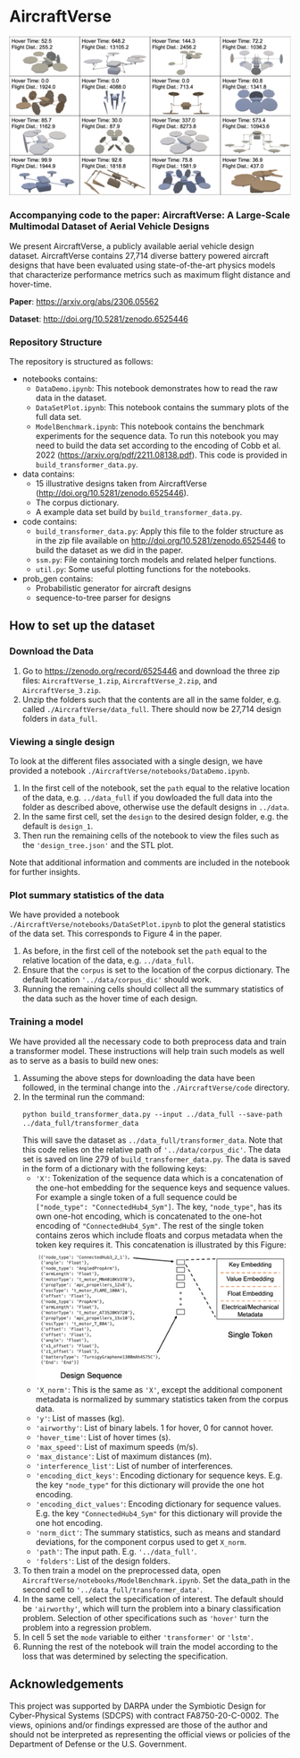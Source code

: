 # AircraftVerse

![AircraftVerse](AircraftDesigns.png)

### Accompanying code to the paper: AircraftVerse: A Large-Scale Multimodal Dataset of Aerial Vehicle Designs

We present AircraftVerse, a publicly available aerial vehicle design dataset. AircraftVerse contains 27,714 diverse battery powered aircraft designs that have been evaluated using state-of-the-art physics models that characterize performance metrics such as maximum flight distance and hover-time.

**Paper**: https://arxiv.org/abs/2306.05562

**Dataset**: http://doi.org/10.5281/zenodo.6525446

### Repository Structure

The repository is structured as follows:
* notebooks contains:
    * `DataDemo.ipynb`: This notebook demonstrates how to read the raw data in the dataset.
    * `DataSetPlot.ipynb`: This notebook contains the summary plots of the full data set.
    * `ModelBenchmark.ipynb`: This notebook contains the benchmark experiments for the sequence data. To run this notebook you may need to build the data set according to the encoding of Cobb et al. 2022 (https://arxiv.org/pdf/2211.08138.pdf). This code is provided in `build_transformer_data.py`.
* data contains:
    * 15 illustrative designs taken from AircraftVerse (http://doi.org/10.5281/zenodo.6525446).
    * The corpus dictionary.
    * A example data set build by `build_transformer_data.py`.
* code contains:
    * `build_transformer_data.py`: Apply this file to the folder structure as in the zip file available on http://doi.org/10.5281/zenodo.6525446 to build the dataset as we did in the paper.
    * `ssm.py`: File containing torch models and related helper functions.
    * `util.py`: Some useful plotting functions for the notebooks.
* prob_gen contains:
    * Probabilistic generator for aircraft designs
    * sequence-to-tree parser for designs

## How to set up the dataset

### Download the Data

1. Go to https://zenodo.org/record/6525446 and download the three zip files: `AircraftVerse_1.zip`, `AircraftVerse_2.zip`, and `AircraftVerse_3.zip`.
2. Unzip the folders such that the contents are all in the same folder, e.g. called `./AircraftVerse/data_full`. There should now be 27,714 design folders in `data_full`.

### Viewing a single design

To look at the different files associated with a single design, we have provided a notebook `./AircraftVerse/notebooks/DataDemo.ipynb`.

1. In the first cell of the notebook, set the `path` equal to the relative location of the data, e.g. `../data_full` if you dowloaded the full data into the folder as described above, otherwise use the default designs in `../data`.
2. In the same first cell, set the `design` to the desired design folder, e.g. the default is `design_1`.
3. Then run the remaining cells of the notebook to view the files such as the `'design_tree.json'` and the STL plot.

Note that additional information and comments are included in the notebook for further insights.

### Plot summary statistics of the data

We have provided a notebook `./AircraftVerse/notebooks/DataSetPlot.ipynb` to plot the general statistics of the data set. This corresponds to Figure 4 in the paper.

1. As before, in the first cell of the notebook set the `path` equal to the relative location of the data, e.g. `../data_full`.
2. Ensure that the `corpus` is set to the location of the corpus dictionary. The default location `'../data/corpus_dic'` should work.
3. Running the remaining cells should collect all the summary statistics of the data such as the hover time of each design.

### Training a model

We have provided all the necessary code to both preprocess data and train a transformer model. These instructions will help train such models as well as to serve as a basis to build new ones:

1. Assuming the above steps for downloading the data have been followed, in the terminal change into the `./AircraftVerse/code` directory.
2. In the terminal run the command:
    ```
    python build_transformer_data.py --input ../data_full --save-path ../data_full/transformer_data 
    ```
    This will save the dataset as `../data_full/transformer_data`. Note that this code relies on the relative path of `'../data/corpus_dic'`. The data set is saved on line 279 of `build_transformer_data.py`. The data is saved in the form of a dictionary with the following keys:
    * `'X'`: Tokenization of the sequence data which is a concatenation of the one-hot embedding for the sequence keys and sequence values. For example a single token of a full sequence could be `["node_type": "ConnectedHub4_Sym"]`. The key, `"node_type"`, has its own one-hot encoding, which is concatenated to the one-hot encoding of `"ConnectedHub4_Sym"`. The rest of the single token contains zeros which include floats and corpus metadata when the token key requires it. This concatenation is illustrated by this Figure:
    ![EmbeddingExample](EmbeddingExample.png)
    * `'X_norm'`: This is the same as `'X'`, except the additional component metadata is normalized by summary statistics taken from the corpus data.
    * `'y'`: List of masses (kg).
    * `'airworthy'`: List of binary labels. 1 for hover, 0 for cannot hover.
    * `'hover_time'`: List of hover times (s).
    * `'max_speed'`: List of maximum speeds (m/s).
    * `'max_distance'`: List of maximum distances (m).
    * `'interference_list'`: List of number of interferences.
    * `'encoding_dict_keys'`: Encoding dictionary for sequence keys. E.g. the key `"node_type"` for this dictionary will provide the one hot encoding.
    * `'encoding_dict_values'`: Encoding dictionary for sequence values. E.g. the key `"ConnectedHub4_Sym"` for this dictionary will provide the one hot encoding.
    * `'norm_dict'`: The summary statistics, such as means and standard deviations, for the component corpus used to get `X_norm`.
    * `'path'`: The input path. E.g. `'../data_full'`.
    * `'folders'`: List of the design folders.
3. To then train a model on the preprocessed data, open `AircraftVerse/notebooks/ModelBenchmark.ipynb`. Set the data_path in the second cell to `'../data_full/transformer_data'`. 
4. In the same cell, select the specification of interest. The default should be `'airworthy'`, which will turn the problem into a binary classification problem. Selection of other specifications such as `'hover'` turn the problem into a regression problem.
5. In cell 5 set the `mode` variable to either `'transformer'` or `'lstm'`.
6. Running the rest of the notebook will train the model according to the loss that was determined by selecting the specification.

## Acknowledgements

This project was supported by DARPA under the Symbiotic
Design for Cyber-Physical Systems (SDCPS) with contract
FA8750-20-C-0002.
The views, opinions and/or findings expressed
are those of the author and should not be interpreted as
representing the official views or policies of the Department
of Defense or the U.S. Government.
